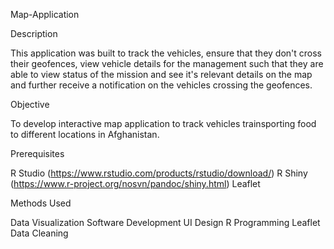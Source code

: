 Map-Application

Description

This application was built to track the vehicles, ensure that they don't cross their geofences, view vehicle details for the management such that they are able to view status of the mission and see it's relevant details on the map and further receive a notification on the vehicles crossing the geofences.

Objective

To develop interactive map application to track vehicles trainsporting food to different locations in Afghanistan.

Prerequisites

R Studio (https://www.rstudio.com/products/rstudio/download/)
R Shiny (https://www.r-project.org/nosvn/pandoc/shiny.html)
Leaflet

Methods Used

Data Visualization
Software Development
UI Design
R Programming
Leaflet
Data Cleaning